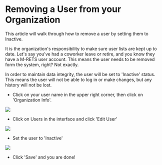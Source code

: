 Removing a User from your Organization
======================================

This article will walk through how to remove a user by setting them to Inactive.

It is the organization's responsibility to make sure user lists are kept up to date. Let's say you've had a coworker leave or retire, and you know they have a M-RETS user account. This means the user needs to be removed form the system, right? Not exactly.

In order to maintain data integrity, the user will be set to 'Inactive' status. This means the user will not be able to log in or make changes, but any history will not be lost.

-   Click on your user name in the upper right corner, then click on 'Organization Info'.

![](https://downloads.intercomcdn.com/i/o/71340045/667784fcb73d89255694bb75/2018-08-09_13-18-37.gif)

-   Click on Users in the interface and click 'Edit User' 

![](https://downloads.intercomcdn.com/i/o/106361437/ce7e42157b4abda23df57598/2019-03-01_14-30-13.png)

-   Set the user to 'Inactive'

![](https://downloads.intercomcdn.com/i/o/106364295/093daeb4231fca6c99f0b81a/2019-03-01_14-31-15.png)

-   Click 'Save' and you are done!
